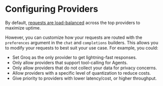 # Configuring Providers

By default, [requests are load-balanced](https://openrouter.ai/docs/features/provider-routing#load-balancing-default-strategy) across the top providers to maximize uptime.&#x20;

However, you can customize how your requests are routed with the `preferences` argument in the `chat` and `completions` builders. This allows you to modify your requests to best suit your use case. For example, you could:

* Set Groq as the only provider to get lightning-fast responses.
* Only allow providers that support tool-calling for Agents.&#x20;
* Only allow providers that do not collect your data for privacy concerns.
* Allow providers with a specific level of quantization to reduce costs.
* Give priority to providers with lower latency/cost, or higher throughput.

